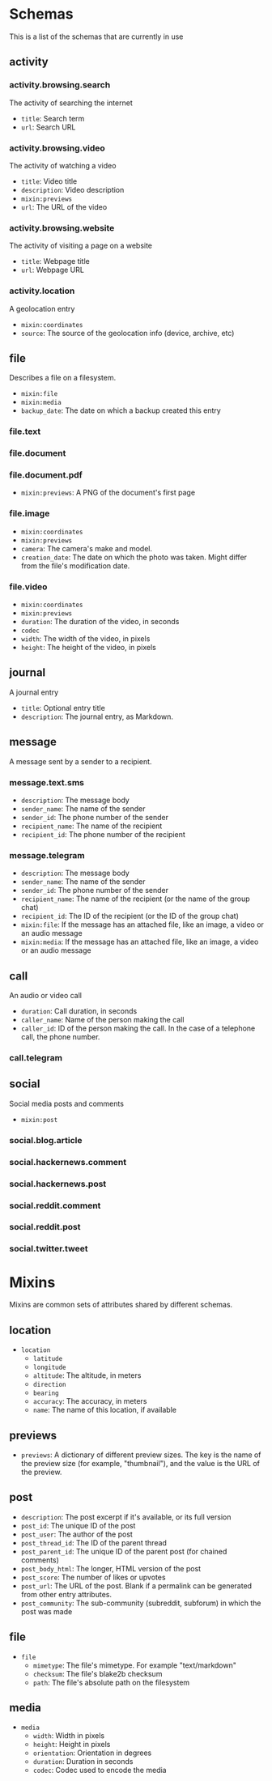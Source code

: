 # Schemas

This is a list of the schemas that are currently in use

## activity

### activity.browsing.search

The activity of searching the internet

- `title`: Search term
- `url`: Search URL

### activity.browsing.video

The activity of watching a video

- `title`: Video title
- `description`: Video description
- `mixin:previews`
- `url`: The URL of the video

### activity.browsing.website

The activity of visiting a page on a website

- `title`: Webpage title
- `url`: Webpage URL

### activity.location

A geolocation entry

- `mixin:coordinates`
- `source`: The source of the geolocation info (device, archive, etc)


## file

Describes a file on a filesystem.

- `mixin:file`
- `mixin:media`
- `backup_date`: The date on which a backup created this entry

### file.text

### file.document

### file.document.pdf

- `mixin:previews`: A PNG of the document's first page

### file.image

- `mixin:coordinates`
- `mixin:previews`
- `camera`: The camera's make and model.
- `creation_date`: The date on which the photo was taken. Might differ from the file's modification date.

### file.video

- `mixin:coordinates`
- `mixin:previews`
- `duration`: The duration of the video, in seconds
- `codec`
- `width`: The width of the video, in pixels
- `height`: The height of the video, in pixels


## journal

A journal entry

- `title`: Optional entry title
- `description`: The journal entry, as Markdown.


## message

A message sent by a sender to a recipient.

### message.text.sms

- `description`: The message body
- `sender_name`: The name of the sender
- `sender_id`: The phone number of the sender
- `recipient_name`: The name of the recipient
- `recipient_id`: The phone number of the recipient

### message.telegram

- `description`: The message body
- `sender_name`: The name of the sender
- `sender_id`: The phone number of the sender
- `recipient_name`: The name of the recipient (or the name of the group chat)
- `recipient_id`: The ID of the recipient (or the ID of the group chat)
- `mixin:file`: If the message has an attached file, like an image, a video or an audio message
- `mixin:media`: If the message has an attached file, like an image, a video or an audio message

## call

An audio or video call

- `duration`: Call duration, in seconds
- `caller_name`: Name of the person making the call
- `caller_id`: ID of the person making the call. In the case of a telephone call, the phone number.

### call.telegram

## social

Social media posts and comments

- `mixin:post`

### social.blog.article

### social.hackernews.comment

### social.hackernews.post

### social.reddit.comment

### social.reddit.post

### social.twitter.tweet

# Mixins

Mixins are common sets of attributes shared by different schemas.

## location

- `location`
    - `latitude`
    - `longitude`
    - `altitude`: The altitude, in meters
    - `direction`
    - `bearing`
    - `accuracy`: The accuracy, in meters
    - `name`: The name of this location, if available

## previews

- `previews`: A dictionary of different preview sizes. The key is the name of the preview size (for example, "thumbnail"), and the value is the URL of the preview.

## post

- `description`: The post excerpt if it's available, or its full version
- `post_id`: The unique ID of the post
- `post_user`: The author of the post
- `post_thread_id`: The ID of the parent thread
- `post_parent_id`: The unique ID of the parent post (for chained comments)
- `post_body_html`: The longer, HTML version of the post
- `post_score`: The number of likes or upvotes
- `post_url`: The URL of the post. Blank if a permalink can be generated from other entry attributes.
- `post_community`: The sub-community (subreddit, subforum) in which the post was made

## file

- `file`
    - `mimetype`: The file's mimetype. For example "text/markdown"
    - `checksum`: The file's blake2b checksum
    - `path`: The file's absolute path on the filesystem

## media

- `media`
    - `width`: Width in pixels
    - `height`: Height in pixels
    - `orientation`: Orientation in degrees
    - `duration`: Duration in seconds
    - `codec`: Codec used to encode the media